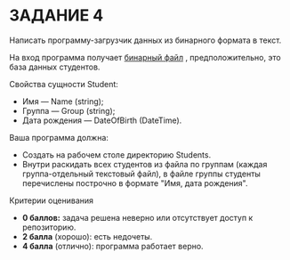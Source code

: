 # ЗАДАНИЕ 4

Написать программу-загрузчик данных из бинарного формата в текст.

На вход программа
получает [бинарный файл](https://lms.skillfactory.ru/assets/courseware/v1/4aca073bd021bc0f48b90174e445cb58/asset-v1:SkillFactory+CSHARP+2020+type@asset+block/Students.dat)
, предположительно, это база данных студентов.

Свойства сущности Student:

- Имя — Name (string);
- Группа — Group (string);
- Дата рождения — DateOfBirth (DateTime).

Ваша программа должна:

- Создать на рабочем столе директорию Students.
- Внутри раскидать всех студентов из файла по группам (каждая группа-отдельный текстовый файл), в файле группы студенты
  перечислены построчно в формате "Имя, дата рождения".

Критерии оценивания

- **0 баллов:** задача решена неверно или отсутствует доступ к репозиторию.
- **2 балла** (хорошо): есть недочеты.
- **4 балла** (отлично): программа работает верно.

